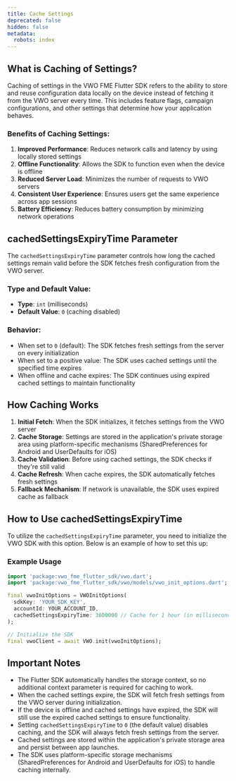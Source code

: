 ```yaml
---
title: Cache Settings
deprecated: false
hidden: false
metadata:
  robots: index
---
```

## What is Caching of Settings?

Caching of settings in the VWO FME Flutter SDK refers to the ability to store and reuse configuration data locally on the device instead of fetching it from the VWO server every time. This includes feature flags, campaign configurations, and other settings that determine how your application behaves.

### Benefits of Caching Settings:

1. **Improved Performance**: Reduces network calls and latency by using locally stored settings
2. **Offline Functionality**: Allows the SDK to function even when the device is offline
3. **Reduced Server Load**: Minimizes the number of requests to VWO servers
4. **Consistent User Experience**: Ensures users get the same experience across app sessions
5. **Battery Efficiency**: Reduces battery consumption by minimizing network operations

## cachedSettingsExpiryTime Parameter

The `cachedSettingsExpiryTime` parameter controls how long the cached settings remain valid before the SDK fetches fresh configuration from the VWO server.

### Type and Default Value:

* **Type**: `int` (milliseconds)
* **Default Value**: `0` (caching disabled)

### Behavior:

* When set to `0` (default): The SDK fetches fresh settings from the server on every initialization
* When set to a positive value: The SDK uses cached settings until the specified time expires
* When offline and cache expires: The SDK continues using expired cached settings to maintain functionality

## How Caching Works

1. **Initial Fetch**: When the SDK initializes, it fetches settings from the VWO server
2. **Cache Storage**: Settings are stored in the application's private storage area using platform-specific mechanisms (SharedPreferences for Android and UserDefaults for iOS)
3. **Cache Validation**: Before using cached settings, the SDK checks if they're still valid
4. **Cache Refresh**: When cache expires, the SDK automatically fetches fresh settings
5. **Fallback Mechanism**: If network is unavailable, the SDK uses expired cache as fallback

## How to Use cachedSettingsExpiryTime

To utilize the `cachedSettingsExpiryTime` parameter, you need to initialize the VWO SDK with this option. Below is an example of how to set this up:

### Example Usage

```dart Dart
import 'package:vwo_fme_flutter_sdk/vwo.dart';
import 'package:vwo_fme_flutter_sdk/vwo/models/vwo_init_options.dart';

final vwoInitOptions = VWOInitOptions(
  sdkKey: 'YOUR_SDK_KEY',
  accountId: YOUR_ACCOUNT_ID,
  cachedSettingsExpiryTime: 3600000 // Cache for 1 hour (in milliseconds)
);

// Initialize the SDK
final vwoClient = await VWO.init(vwoInitOptions);
```

## Important Notes

* The Flutter SDK automatically handles the storage context, so no additional context parameter is required for caching to work.
* When the cached settings expire, the SDK will fetch fresh settings from the VWO server during initialization.
* If the device is offline and cached settings have expired, the SDK will still use the expired cached settings to ensure functionality.
* Setting `cachedSettingsExpiryTime` to `0` (the default value) disables caching, and the SDK will always fetch fresh settings from the server.
* Cached settings are stored within the application's private storage area and persist between app launches.
* The SDK uses platform-specific storage mechanisms (SharedPreferences for Android and UserDefaults for iOS) to handle caching internally.